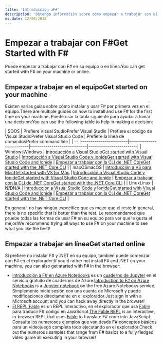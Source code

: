 ```yaml
---
title: 'Introducción aF#'
description: 'Obtenga información sobre cómo empezar a trabajar con el F# lenguaje de programación.'
ms.date: 12/08/2018
---
```

# <a name="get-started-with-f"></a><span data-ttu-id="af5eb-103">Empezar a trabajar con F\#</span><span class="sxs-lookup"><span data-stu-id="af5eb-103">Get Started with F\#</span></span>

<span data-ttu-id="af5eb-104">Puede empezar a trabajar con F# en su equipo o en línea.</span><span class="sxs-lookup"><span data-stu-id="af5eb-104">You can get started with F# on your machine or online.</span></span>

## <a name="get-started-on-your-machine"></a><span data-ttu-id="af5eb-105">Empezar a trabajar en el equipo</span><span class="sxs-lookup"><span data-stu-id="af5eb-105">Get started on your machine</span></span>

<span data-ttu-id="af5eb-106">Existen varias guías sobre cómo instalar y usar F# por primera vez en el equipo.</span><span class="sxs-lookup"><span data-stu-id="af5eb-106">There are multiple guides on how to install and use F# for the first time on your machine.</span></span>  <span data-ttu-id="af5eb-107">Puede usar la tabla siguiente para ayudar a tomar una decisión:</span><span class="sxs-lookup"><span data-stu-id="af5eb-107">You can use the following table to help in making a decision:</span></span>

| <span data-ttu-id="af5eb-108">SO</span><span class="sxs-lookup"><span data-stu-id="af5eb-108">OS</span></span> | <span data-ttu-id="af5eb-109">Prefiere Visual Studio</span><span class="sxs-lookup"><span data-stu-id="af5eb-109">Prefer Visual Studio</span></span> | <span data-ttu-id="af5eb-110">Prefiere el código de Visual Studio</span><span class="sxs-lookup"><span data-stu-id="af5eb-110">Prefer Visual Studio Code</span></span> | <span data-ttu-id="af5eb-111">Prefiere la línea de comandos</span><span class="sxs-lookup"><span data-stu-id="af5eb-111">Prefer command line</span></span> |
| -- |------------------------|--------------------------|-----------------------------|-------------------------|
| <span data-ttu-id="af5eb-112">Windows</span><span class="sxs-lookup"><span data-stu-id="af5eb-112">Windows</span></span> | [<span data-ttu-id="af5eb-113">Introducción a Visual Studio</span><span class="sxs-lookup"><span data-stu-id="af5eb-113">Get started with Visual Studio</span></span>](get-started-visual-studio.md) | [<span data-ttu-id="af5eb-114">Introducción a Visual Studio Code y Ionide</span><span class="sxs-lookup"><span data-stu-id="af5eb-114">Get started with Visual Studio Code and Ionide</span></span>](get-started-vscode.md) | [<span data-ttu-id="af5eb-115">Empezar a trabajar con la CLI de .NET Core</span><span class="sxs-lookup"><span data-stu-id="af5eb-115">Get started with the .NET Core CLI</span></span>](get-started-command-line.md) |
| <span data-ttu-id="af5eb-116">macOS</span><span class="sxs-lookup"><span data-stu-id="af5eb-116">macOS</span></span> | [<span data-ttu-id="af5eb-117">Introducción a VS para Mac</span><span class="sxs-lookup"><span data-stu-id="af5eb-117">Get started with VS for Mac</span></span>](get-started-with-visual-studio-for-mac.md) | [<span data-ttu-id="af5eb-118">Introducción a Visual Studio Code y Ionide</span><span class="sxs-lookup"><span data-stu-id="af5eb-118">Get started with Visual Studio Code and Ionide</span></span>](get-started-vscode.md) | [<span data-ttu-id="af5eb-119">Empezar a trabajar con la CLI de .NET Core</span><span class="sxs-lookup"><span data-stu-id="af5eb-119">Get started with the .NET Core CLI</span></span>](get-started-command-line.md) |
| <span data-ttu-id="af5eb-120">Linux</span><span class="sxs-lookup"><span data-stu-id="af5eb-120">Linux</span></span> | <span data-ttu-id="af5eb-121">N/D</span><span class="sxs-lookup"><span data-stu-id="af5eb-121">N/A</span></span> | [<span data-ttu-id="af5eb-122">Introducción a Visual Studio Code y Ionide</span><span class="sxs-lookup"><span data-stu-id="af5eb-122">Get started with Visual Studio Code and Ionide</span></span>](get-started-vscode.md) | [<span data-ttu-id="af5eb-123">Empezar a trabajar con la CLI de .NET Core</span><span class="sxs-lookup"><span data-stu-id="af5eb-123">Get started with the .NET Core CLI</span></span>](get-started-command-line.md) |

<span data-ttu-id="af5eb-124">En general, no hay ningún específico que es mejor que el resto.</span><span class="sxs-lookup"><span data-stu-id="af5eb-124">In general, there is no specific that is better than the rest.</span></span> <span data-ttu-id="af5eb-125">Le recomendamos que pruebe todas las formas de usar F# en su equipo para ver qué le gusta el mejor!</span><span class="sxs-lookup"><span data-stu-id="af5eb-125">We recommend trying all ways to use F# on your machine to see what you like the best!</span></span>

## <a name="get-started-online"></a><span data-ttu-id="af5eb-126">Empezar a trabajar en línea</span><span class="sxs-lookup"><span data-stu-id="af5eb-126">Get started online</span></span>

<span data-ttu-id="af5eb-127">Si prefiere no instalar F# y .NET en su equipo, también puede comenzar con F# en el explorador:</span><span class="sxs-lookup"><span data-stu-id="af5eb-127">If you'd rather not install F# and .NET on your machine, you can also get started with F# in the browser:</span></span>

* <span data-ttu-id="af5eb-128">[Introducción a F# en Azure Notebooks](https://notebooks.azure.com/Microsoft/projects/2018-Intro-FSharp/html/Introduction%20to%20FSharp.ipynb) es un [cuaderno de Jupyter](https://jupyter.org/) en el servicio gratuito de cuadernos de Azure.</span><span class="sxs-lookup"><span data-stu-id="af5eb-128">[Introduction to F# on Azure Notebooks](https://notebooks.azure.com/Microsoft/projects/2018-Intro-FSharp/html/Introduction%20to%20FSharp.ipynb) is a [Jupyter notebook](https://jupyter.org/) on the free Azure Notebooks service.</span></span> <span data-ttu-id="af5eb-129">Simplemente inicie sesión con una cuenta de Microsoft y puede modificaciones directamente en el explorador.</span><span class="sxs-lookup"><span data-stu-id="af5eb-129">Just sign in with a Microsoft account and you can hack away directly in the browser!</span></span>
* <span data-ttu-id="af5eb-130">[El REPL Fable](https://fable.io/repl/) es un REPL interactivo, en el explorador que usa [Fable](https://fable.io/) para traducir F# código en JavaScript.</span><span class="sxs-lookup"><span data-stu-id="af5eb-130">[The Fable REPL](https://fable.io/repl/) is an interactive, in-browser REPL that uses [Fable](https://fable.io/) to translate F# code into JavaScript.</span></span> <span data-ttu-id="af5eb-131">Consulte los numerosos ejemplos que van desde F# conceptos básicos para un videojuego completa todo ejecutando en el explorador.</span><span class="sxs-lookup"><span data-stu-id="af5eb-131">Check out the numerous samples that range from F# basics to a fully fledged video game all executing in your browser!</span></span>
